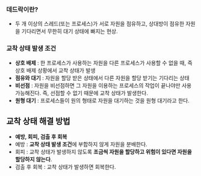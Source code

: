 ### 데드락이란?
- 두 개 이상의 스레드(또는 프로세스)가 서로 자원을 점유하고, 상대방이 점유한 자원을 기다리면서 무한히 대기 상태에 빠지는 현상.

### 교착 상태 발생 조건  
- **상호 배제** : 한 프로세스가 사용하는 자원을 다른 프로세스가 사용할 수 없을 때, 즉 상호 배제 상황에서 교착 상태가 발생  
- **점유와 대기** : 자원을 할당 받은 상태에서 다른 자원을 할당 받기는 기다리는 상태  
- **비선점** : 자원을 비선점하면 그 자원을 이용하는 프로세스의 작업이 끝나야만 사용 가능해진다. 즉, 선점할 수 없기 때문에 교착 상태가 발생한다.  
- **원형 대기** : 프로세스들이 원의 형태로 자원을 대기하는 것을 원형 대기라고 한다.

## 교착 상태 해결 방법
- **예방, 회피, 검출 후 회복**  
- 예방 : **교착 상태 발생 조건**에 부합하지 않게 자원을 분배한다. 
- 회피 : 교착 상태가 발생하지 않도록 **조금씩 자원을 할당하고 위험이 있다면 자원을 할당하지 않는다**.  
- 검출 후 회복 : 교착 상태가 발생하면 회복한다.